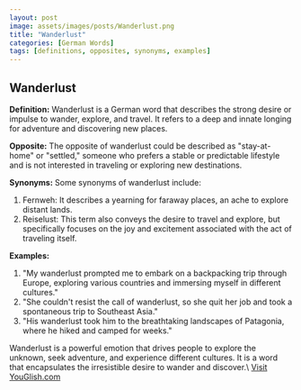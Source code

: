 ```yaml
---
layout: post
image: assets/images/posts/Wanderlust.png
title: "Wanderlust"
categories: [German Words]
tags: [definitions, opposites, synonyms, examples]
---
```


## Wanderlust

**Definition:** Wanderlust is a German word that describes the strong desire or impulse to wander, explore, and travel. It refers to a deep and innate longing for adventure and discovering new places.

**Opposite:** The opposite of wanderlust could be described as "stay-at-home" or "settled," someone who prefers a stable or predictable lifestyle and is not interested in traveling or exploring new destinations.

**Synonyms:** Some synonyms of wanderlust include:

1. Fernweh: It describes a yearning for faraway places, an ache to explore distant lands.
2. Reiselust: This term also conveys the desire to travel and explore, but specifically focuses on the joy and excitement associated with the act of traveling itself.

**Examples:**

1. "My wanderlust prompted me to embark on a backpacking trip through Europe, exploring various countries and immersing myself in different cultures."
2. "She couldn't resist the call of wanderlust, so she quit her job and took a spontaneous trip to Southeast Asia."
3. "His wanderlust took him to the breathtaking landscapes of Patagonia, where he hiked and camped for weeks."

Wanderlust is a powerful emotion that drives people to explore the unknown, seek adventure, and experience different cultures. It is a word that encapsulates the irresistible desire to wander and discover.\ <a id="yg-widget-0" class="youglish-widget" data-query="Wanderlust" data-lang="german" data-components="8412" data-auto-start="0" data-bkg-color="theme_light" data-title="How%20to%20pronounce%20Wanderlust%20in%20German"  rel="nofollow" href="https://youglish.com">Visit YouGlish.com</a><script async src="https://youglish.com/public/emb/widget.js" charset="utf-8"></script>